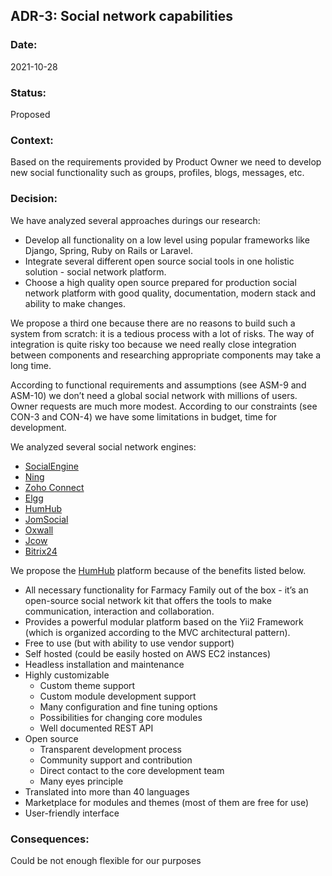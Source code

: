 ## ADR-3: Social network capabilities

### Date:
2021-10-28

### Status:
Proposed

### Context:
Based on the requirements provided by Product Owner we need to develop new social functionality such as groups, profiles, blogs, messages, etc. 

### Decision:
We have analyzed several approaches durings our research:
* Develop all functionality on a low level using popular frameworks like Django, Spring, Ruby on Rails or Laravel.
* Integrate several different open source social tools in one holistic solution - social network platform.
* Choose a high quality open source prepared for production social network platform with good quality, documentation, modern stack and ability to make changes.

We propose a third one because there are no reasons to build such a system from scratch: it is a tedious process with a lot of risks. The way of integration is quite risky too because we need really close integration between components and researching appropriate components  may take a long time.

According to functional requirements and assumptions (see ASM-9 and ASM-10) we don’t need a global social network with millions of users. Owner requests are much more modest. According to our constraints (see CON-3 and CON-4) we have some limitations in budget, time for development.


We analyzed several social network engines:
* [SocialEngine](https://www.socialengine.com/)
* [Ning](https://www.ebool.com/alternatives/ning)
* [Zoho Connect](https://www.ebool.com/alternatives/zoho-connect)
* [Elgg](https://www.ebool.com/alternatives/elgg)
* [HumHub](https://www.ebool.com/alternatives/humhub)
* [JomSocial](https://www.ebool.com/alternatives/jomsocial)
* [Oxwall](https://www.oxwall.com/)
* [Jcow](https://www.jcow.net/)
* [Bitrix24](https://www.bitrix24.com/)

We propose the [HumHub](https://www.humhub.com/en) platform because of the benefits listed below.
* All necessary functionality for Farmacy Family out of the box - it’s an open-source social network kit that offers the tools to make communication, interaction and collaboration.
* Provides a powerful modular platform based on the Yii2 Framework (which is organized according to the MVC architectural pattern). 
* Free to use (but with ability to use vendor support)
* Self hosted (could be easily hosted on AWS EC2 instances)
* Headless installation and maintenance
* Highly customizable
    * Custom theme support
    * Custom module development support
    * Many configuration and fine tuning options
    * Possibilities for changing core modules
    * Well documented REST API
* Open source
    * Transparent development process
    * Community support and contribution
    * Direct contact to the core development team
    * Many eyes principle
* Translated into more than 40 languages
* Marketplace for modules and themes (most of them are free for use)
* User-friendly interface

### Consequences:
Could be not enough flexible for our purposes